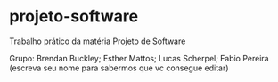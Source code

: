 # projeto-software
Trabalho prático da matéria Projeto de Software

Grupo: Brendan Buckley; Esther Mattos; Lucas Scherpel; Fabio Pereira (escreva seu nome para sabermos que vc consegue editar)

